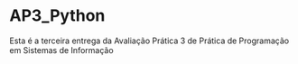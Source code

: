 # AP3_Python

Esta é a terceira entrega da Avaliação Prática 3 de Prática de Programação em Sistemas de Informação
